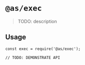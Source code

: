 # `@as/exec`

> TODO: description

## Usage

```
const exec = require('@as/exec');

// TODO: DEMONSTRATE API
```
